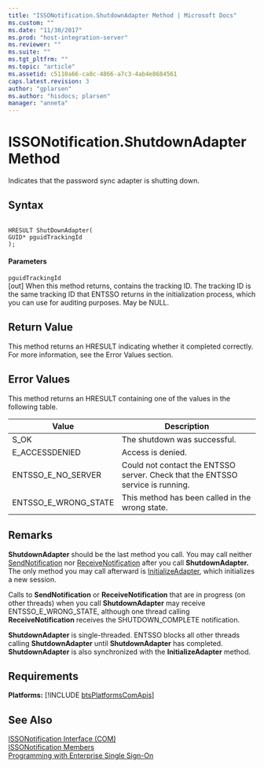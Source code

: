 ```yaml
---
title: "ISSONotification.ShutdownAdapter Method | Microsoft Docs"
ms.custom: ""
ms.date: "11/30/2017"
ms.prod: "host-integration-server"
ms.reviewer: ""
ms.suite: ""
ms.tgt_pltfrm: ""
ms.topic: "article"
ms.assetid: c5110a66-ca8c-4866-a7c3-4ab4e8684561
caps.latest.revision: 3
author: "gplarsen"
ms.author: "hisdocs; plarsen"
manager: "anneta"
---
```

# ISSONotification.ShutdownAdapter Method
Indicates that the password sync adapter is shutting down.  
  
## Syntax  
  
```cpp#  
  
HRESULT ShutDownAdapter(  
GUID* pguidTrackingId   
);  
```  
  
#### Parameters  
 `pguidTrackingId`  
 [out] When this method returns, contains the tracking ID. The tracking ID is the same tracking ID that ENTSSO returns in the initialization process, which you can use for auditing purposes. May be NULL.  
  
## Return Value  
 This method returns an HRESULT indicating whether it completed correctly. For more information, see the Error Values section.  
  
## Error Values  
 This method returns an HRESULT containing one of the values in the following table.  
  
|Value|Description|  
|-----------|-----------------|  
|S_OK|The shutdown was successful.|  
|E_ACCESSDENIED|Access is denied.|  
|ENTSSO_E_NO_SERVER|Could not contact the ENTSSO server. Check that the ENTSSO service is running.|  
|ENTSSO_E_WRONG_STATE|This method has been called in the wrong state.|  
  
## Remarks  
 **ShutdownAdapter** should be the last method you call. You may call neither [SendNotification](../esso/issonotification-sendnotification-method.md) nor [ReceiveNotification](../esso/issonotification-receivenotification-method.md) after you call **ShutdownAdapter.** The only method you may call afterward is [InitializeAdapter](../esso/issonotification-initializeadapter-method.md), which initializes a new session.  
  
 Calls to **SendNotification** or **ReceiveNotification** that are in progress (on other threads) when you call **ShutdownAdapter** may receive ENTSSO_E_WRONG_STATE, although one thread calling **ReceiveNotification** receives the SHUTDOWN_COMPLETE notification.  
  
 **ShutdownAdapter** is single-threaded. ENTSSO blocks all other threads calling **ShutdownAdapter** until **ShutdownAdapter** has completed. **ShutdownAdapter** is also synchronized with the **InitializeAdapter** method.  
  
## Requirements  
 <strong>Platforms:</strong>  [!INCLUDE [btsPlatformsComApis](../includes/btsplatformscomapis-md.md)]  
  
## See Also  
 [ISSONotification Interface (COM)](../esso/issonotification-interface-com.md)   
 [ISSONotification Members](../esso/issonotification-members.md)   
 [Programming with Enterprise Single Sign-On](../esso/programming-with-enterprise-single-sign-on.md)